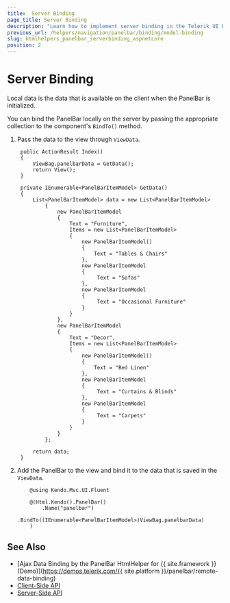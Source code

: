 ```yaml
---
title:  Server Binding
page_title: Server Binding
description: "Learn how to implement server binding in the Telerik UI PanelBar component for {{ site.framework }}."
previous_url: /helpers/navigation/panelbar/binding/model-binding
slug: htmlhelpers_panelbar_serverbinding_aspnetcore
position: 2
---
```


# Server Binding

Local data is the data that is available on the client when the PanelBar is initialized.

You can bind the PanelBar locally on the server by passing the appropriate collection to the component's `BindTo()` method.

1. Pass the data to the view through `ViewData`.

        public ActionResult Index()
        {
            ViewBag.panelbarData = GetData();
            return View();
        }

        private IEnumerable<PanelBarItemModel> GetData()
        {
            List<PanelBarItemModel> data = new List<PanelBarItemModel>
                {
                    new PanelBarItemModel
                    {
                        Text = "Furniture",
                        Items = new List<PanelBarItemModel>
                        {
                            new PanelBarItemModel()
                            {
                                Text = "Tables & Chairs"
                            },
                            new PanelBarItemModel
                            {
                                 Text = "Sofas"
                            },
                            new PanelBarItemModel
                            {
                                 Text = "Occasional Furniture"
                            }
                        }
                    },
                    new PanelBarItemModel
                    {
                        Text = "Decor",
                        Items = new List<PanelBarItemModel>
                        {
                            new PanelBarItemModel()
                            {
                                Text = "Bed Linen"
                            },
                            new PanelBarItemModel
                            {
                                 Text = "Curtains & Blinds"
                            },
                            new PanelBarItemModel
                            {
                                 Text = "Carpets"
                            }
                        }
                    }
                };

            return data;
        }

1. Add the PanelBar to the view and bind it to the data that is saved in the `ViewData`.

    ```HtmlHelper
        @using Kendo.Mvc.UI.Fluent

        @(Html.Kendo().PanelBar()
            .Name("panelbar")
            .BindTo((IEnumerable<PanelBarItemModel>)ViewBag.panelbarData)
        )
    ```

## See Also

* [Ajax Data Binding by the PanelBar HtmlHelper for {{ site.framework }} (Demo)](https://demos.telerik.com/{{ site.platform }}/panelbar/remote-data-binding)
* [Client-Side API](https://docs.telerik.com/kendo-ui/api/javascript/ui/panelbar)
* [Server-Side API](/api/panelbar)
